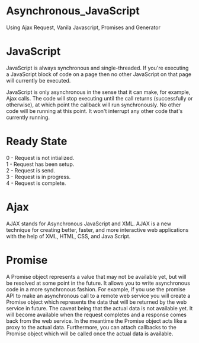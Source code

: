 # Asynchronous_JavaScript
Using Ajax Request, Vanila Javascript, Promises and Generator

# JavaScript
JavaScript is always synchronous and single-threaded. 
If you're executing a JavaScript block of code on a page then no other JavaScript on that page will currently be executed.

JavaScript is only asynchronous in the sense that it can make, for example, Ajax calls. 
The code will stop executing until the call returns (successfully or otherwise), at which point the callback will run synchronously.
No other code will be running at this point. 
It won't interrupt any other code that's currently running.

# Ready State

0 - Request is not intialized.<br /> 
1 - Request has been setup.<br />
2 - Request is send.<br />
3 - Request is in progress.<br />
4 - Request is complete.<br />

# Ajax
AJAX stands for Asynchronous JavaScript and XML.
AJAX is a new technique for creating better, faster, and more 
interactive web applications with the help of XML, HTML, CSS, and Java Script.

# Promise
A Promise object represents a value that may not be available yet, but will be resolved at some point in the future. 
It allows you to write asynchronous code in a more synchronous fashion. For example, if you use the promise API to make an asynchronous call to a remote web service you will create a 
Promise object which represents the data that will be returned by the web service in future. 
The caveat being that the actual data is not available yet.
It will become available when the request completes and a response comes back from the web service. In the meantime the Promise object acts like a proxy to the actual data. 
Furthermore, you can attach callbacks to the Promise object which will be called once the actual data is available.



